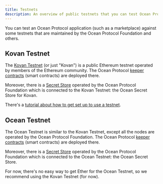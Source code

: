 ```yaml
---
title: Testnets
description: An overview of public testnets that you can test Ocean Protocol applications against.
---
```


You can test an Ocean Protocol application (such as a marketplace) against some testnets that are maintained by the Ocean Protocol Foundation and others.

## Kovan Testnet

The [Kovan Testnet](https://github.com/kovan-testnet/proposal) (or just "Kovan") is a public Ethereum testnet operated by members of the Ethereum community. The Ocean Protocol [keeper contracts](https://github.com/oceanprotocol/keeper-contracts) (smart contracts) are deployed there.

Moreover, there is a [Secret Store](/concepts/components/#secret-store) operated by the Ocean Protocol Foundation which is connected to the Kovan Testnet: the Ocean Secret Store for Kovan.

There's a [tutorial about how to get set up to use a testnet](/tutorials/use-a-testnet/).

## Ocean Testnet

The Ocean Testnet is similar to the Kovan Testnet, except all the nodes are operated by the Ocean Protocol Foundation. The Ocean Protocol [keeper contracts](https://github.com/oceanprotocol/keeper-contracts) (smart contracts) are deployed there.

Moreover, there is a [Secret Store](/concepts/components/#secret-store) operated by the Ocean Protocol Foundation which is connected to the Ocean Testnet: the Ocean Secret Store.

For now, there's no easy way to get Ether for the Ocean Testnet, so we recommend using the Kovan Testnet (for now).
